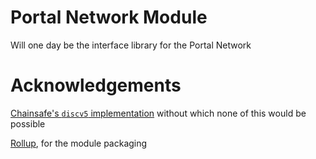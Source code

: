 # Portal Network Module 

Will one day be the interface library for the Portal Network

# Acknowledgements

[Chainsafe's `discv5` implementation](https://github.com/ChainSafe/discv5) without which none of this would be possible

[Rollup](https://rollupjs.org/), for the module packaging